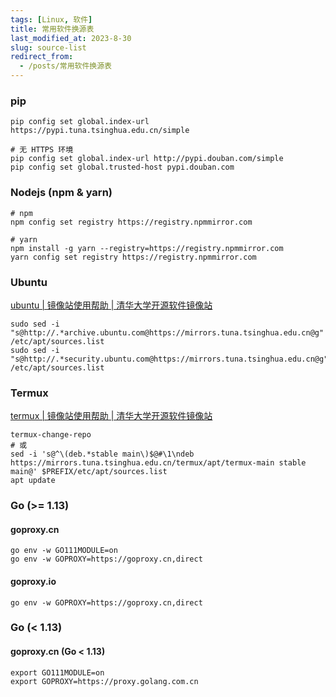 ```yaml
---
tags: [Linux, 软件]
title: 常用软件换源表
last_modified_at: 2023-8-30
slug: source-list
redirect_from: 
  - /posts/常用软件换源表
---
```


### pip

```shell
pip config set global.index-url https://pypi.tuna.tsinghua.edu.cn/simple

# 无 HTTPS 环境
pip config set global.index-url http://pypi.douban.com/simple
pip config set global.trusted-host pypi.douban.com
```

### Nodejs (npm & yarn)

```shell
# npm
npm config set registry https://registry.npmmirror.com

# yarn
npm install -g yarn --registry=https://registry.npmmirror.com
yarn config set registry https://registry.npmmirror.com
```

### Ubuntu

[ubuntu \| 镜像站使用帮助 \| 清华大学开源软件镜像站](https://mirrors.tuna.tsinghua.edu.cn/help/ubuntu/)

```shell
sudo sed -i "s@http://.*archive.ubuntu.com@https://mirrors.tuna.tsinghua.edu.cn@g" /etc/apt/sources.list
sudo sed -i "s@http://.*security.ubuntu.com@https://mirrors.tuna.tsinghua.edu.cn@g" /etc/apt/sources.list
```

### Termux

[termux \| 镜像站使用帮助 \| 清华大学开源软件镜像站](https://mirrors.tuna.tsinghua.edu.cn/help/termux/)

```shell
termux-change-repo
# 或
sed -i 's@^\(deb.*stable main\)$@#\1\ndeb https://mirrors.tuna.tsinghua.edu.cn/termux/apt/termux-main stable main@' $PREFIX/etc/apt/sources.list
apt update
```

### Go (>= 1.13)

#### goproxy.cn

```shell
go env -w GO111MODULE=on
go env -w GOPROXY=https://goproxy.cn,direct
```

#### goproxy.io

```shell
go env -w GOPROXY=https://goproxy.cn,direct
```

### Go (< 1.13)

#### goproxy.cn (Go < 1.13)

```shell
export GO111MODULE=on
export GOPROXY=https://proxy.golang.com.cn
```
